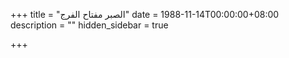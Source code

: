 +++
title = "الصبر مفتاح الفرج"
date = 1988-11-14T00:00:00+08:00
description = ""
hidden_sidebar = true

+++

